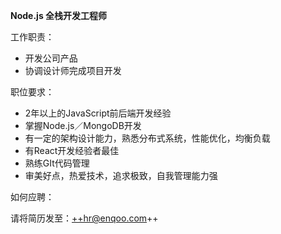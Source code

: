 **Node.js 全栈开发工程师**

工作职责：

* 开发公司产品
* 协调设计师完成项目开发

职位要求：

* 2年以上的JavaScript前后端开发经验
* 掌握Node.js／MongoDB开发
* 有一定的架构设计能力，熟悉分布式系统，性能优化，均衡负载
* 有React开发经验者最佳
* 熟练GIt代码管理
* 审美好点，热爱技术，追求极致，自我管理能力强

如何应聘：

请将简历发至：++hr@enqoo.com++


